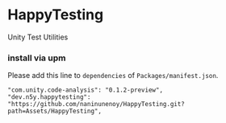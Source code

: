 # HappyTesting
Unity Test Utilities

### install via upm
Please add this line to `dependencies` of `Packages/manifest.json`.

```
"com.unity.code-analysis": "0.1.2-preview",
"dev.n5y.happytesting": "https://github.com/naninunenoy/HappyTesting.git?path=Assets/HappyTesting",
```
